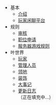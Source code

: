 - 基本  
  - [介绍](basic/introduce.md)
  - [玩家闲聊平台](basic/chat.md)
- 规则
  - [审核](rule/gs.md)
  - [职位申请](rule/apply.md) 
  - [服务器游戏规则](rule/gamerule.md)
- 叶世界
  - [玩家](world/player.md)
  - [管理人员](world/administrators.md)
  - [领地](world/ld.md)
  - [装饰](world/zs.md)
  - [大事记](world/record.md)
  - [更新日志](world/update.md)  
（正在填充中...）
